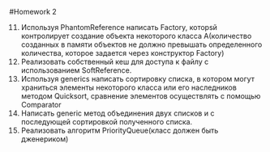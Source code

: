 #Homework 2

11.  Используя PhantomReference написать Factory, которsй контролирует  создание объекта некоторого класса A(количество созданных в памяти объектов не должно превышать определенного количества, которое задается через конструктор Factory)
12. Реализовать собственный кеш для доступа к файлу с использованием SoftReference.
13.  Используя generics написать сортировку списка, в котором могут храниться элементы некоторого класса или его наследников методом Quicksort, сравнение элементов осуществлять с помощью Comparator
14. Написать generic метод объединения двух списков и c последующей сортировкой полученного списка.
15. Реализовать алгоритм PriorityQueue(класс должен быть дженериком)
